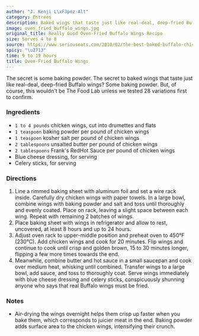 ```yaml
---
author: "J. Kenji L\xF3pez-Alt"
category: Entrees
description: Baked wings that taste just like real-deal, deep-fried Buffalo wings.
image: oven_fried_buffalo_wings.jpg
original_title: Really Good Oven-Fried Buffalo Wings Recipe
size: Serves 4 to 8
source: https://www.seriouseats.com/2010/02/the-best-baked-buffalo-chicken-wings-in-oven-not-fried-appetizers.html
spicy: "\u2713"
time: 9 to 19 hours
title: Oven-Fried Buffalo Wings
---
```


The secret is some baking powder. The secret to baked wings that taste just like real-deal, deep-fried Buffalo wings? Some baking powder. But, of course, this wouldn't be The Food Lab unless we tested 28 variations first to confirm.

### Ingredients

* `1 to 4 pounds` chicken wings, cut into drumettes and flats
* `1 teaspoon` baking powder per pound of chicken wings
* `1 teaspoon` kosher salt per pound of chicken wings
* `2 tablespoons` unsalted butter per pound of chicken wings
* `2 tablespoons` Frank's RedHot Sauce per pound of chicken wings
* Blue cheese dressing, for serving
* Celery sticks, for serving

### Directions

1. Line a rimmed baking sheet with aluminum foil and set a wire rack inside. Carefully dry chicken wings with paper towels. In a large bowl, combine wings with baking powder and salt and toss until thoroughly and evenly coated. Place on rack, leaving a slight space between each wing. Repeat with remaining 2 batches of wings.
2. Place baking sheet with wings in refrigerator and allow to rest, uncovered, at least 8 hours and up to 24 hours.
3. Adjust oven rack to upper-middle position and preheat oven to 450°F (230°C). Add chicken wings and cook for 20 minutes. Flip wings and continue to cook until crisp and golden brown, 15 to 30 minutes longer, flipping a few more times towards the end.
4. Meanwhile, combine butter and hot sauce in a small saucepan and cook over medium heat, whisking until combined. Transfer wings to a large bowl, add sauce, and toss to thoroughly coat. Serve wings immediately with blue cheese dressing and celery sticks, conspicuously shunning anyone who says that real Buffalo wings must be fried.

### Notes

- Air-drying the wings overnight helps them crisp up faster when you bake them, which corresponds to juicier meat in the end. Baking powder adds surface area to the chicken wings, intensifying their crunch.